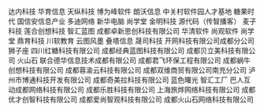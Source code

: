 达内科技 
华育信息 
天纵科技 
博为峰软件 
朗沃信息 
中关村软件园人才基地
糖果时代 
国信安信息产业 
多迪网络 
新华电脑 
尚学堂 
金明科技 
源代码（传智播客） 
麦子科技 
莲合创想科技 
智汇蓝图 
成都卓新思创科技有限公司 
华清软件 
尚观软件 
尚学堂 
鼎育科技 
川软教育 
云图风墨 
叠塔信息 
晟司科技 
开网科技有限公司成都分公司 
狮子座 
四川红糖科技有限公司 
成都经典蓝图科技有限公司 
成都贝立美科技有限公司 
火山石 
联合德华信息技术成都有限公司 
成都君飞环保工程有限公司 
成都蜗牛创想科技有限公司 
成都蓉渝云科技有限公司 
成都双维商贸有限公司南充分公司 
泸州市博通科技开发有限公司 
成都奇美拉科技有限公司 
蓝色曙光 
智汇工厂
巴人互动成都网络科技有限公司 
成都乐胜科技有限公司 
上海旅烨网络科技有限公司 
成都优才创智科技有限公司 
成都爱尚智观科技有限公司 
成都火山石网络科技有限公司